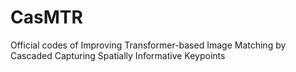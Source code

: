 # CasMTR
Official codes of Improving Transformer-based Image Matching by Cascaded Capturing Spatially Informative Keypoints
